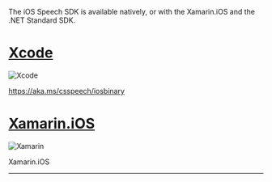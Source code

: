 The iOS Speech SDK is available natively, or with the Xamarin.iOS and the .NET Standard SDK.

# [Xcode](#tab/ios-xcode)

<div class="icon is-large">
    <img alt="Xcode" src="https://docs.microsoft.com/media/logos/logo_xcode.svg">
</div>

https://aka.ms/csspeech/iosbinary

# [Xamarin.iOS](#tab/xamarin)

<div class="icon is-large">
    <img alt="Xamarin" src="https://docs.microsoft.com/media/logos/logo_xamarin.svg">
</div>

Xamarin.iOS

---